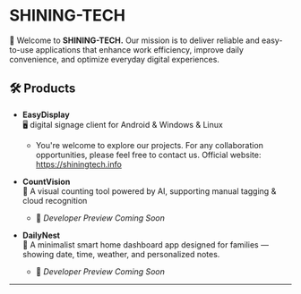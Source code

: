 # SHINING-TECH

👋 Welcome to **SHINING-TECH.** Our mission is to deliver reliable and easy-to-use applications that enhance work efficiency, improve daily convenience, and optimize everyday digital experiences.

## 🛠️ Products

- **EasyDisplay**  
  🖥️  digital signage client for Android & Windows & Linux
  - You're welcome to explore our projects. For any collaboration opportunities, please feel free to contact us.
    Official website: https://shiningtech.info

- **CountVision**  
  🔢 A visual counting tool powered by AI, supporting manual tagging & cloud recognition
  - 🚧 *Developer Preview Coming Soon*

- **DailyNest**  
  🏡 A minimalist smart home dashboard app designed for families — showing date, time, weather, and personalized notes.
  - 🚧 *Developer Preview Coming Soon*

---


